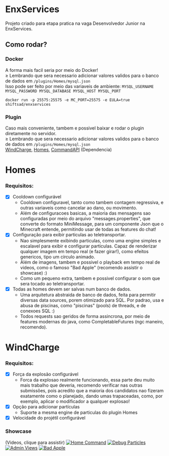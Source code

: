 # EnxServices

Projeto criado para etapa pratica na vaga Desenvolvedor Junior na EnxServices.

## Como rodar?

### Docker

A forma mais facil seria por meio do Docker!<br>
≥ Lembrando que sera necessario adicionar valores validos para o banco de dados em `/plugins/Homes/mysql.json`<br>
Isso pode ser feito por meio das variaveis de ambiente:
`
MYSQL_USERNAME MYSQL_PASSWORD MYSQL_DATABASE MYSQL_HOST MYSQL_PORT
`

```shell
docker run -p 25575:25575 -e MC_PORT=25575 -e EULA=true shiftsad/enxservices
```

### Plugin

Caso mais conveniente, tambem e possivel baixar e rodar o plugin diretamente no servidor.<br>
≥ Lembrando que sera necessario adicionar valores validos para o banco de dados em `/plugins/Homes/mysql.json`<br>
[WindCharge](https://file.garden/ZoTRYFZJg1bmA4WJ/WindCharge.jar),
[Homes](https://file.garden/ZoTRYFZJg1bmA4WJ/Homes.jar),
[CommandAPI](https://file.garden/ZoTRYFZJg1bmA4WJ/CommandAPI-9.5.1.jar) (Dependencia)

# Homes

### Requisitos:

- [x] Cooldown configurável
    - Cooldown configuravel, tanto como tambem contagem regressiva,
      e outras variaveis como cancelar ao dano, ou movimento.
    - Além de configuracoes basicas, a maioria das mensagens sao
      configuradas por meio do arquivo "messages.properties", que
      converte do formato MiniMessage, para um componente Json que
      o Minecraft entende, permitindo usar de todas as features do chat!
- [x] Configuração para exibir particulas ao teletransportar.
    - Nao simplesmente exibindo particulas, como uma engine simples
      e escalavel para exibir e configurar particulas. Capaz de renderizar
      qualquer imagem em tempo real (e fazer girar!), como efeitos genericos,
      tipo um círculo animado.
    - Além de imagens, tambem e possivel o playback em tempo real de
      videos, como o famoso "Bad Apple" (recomendo assistir o showcase) :)
    - Como um pequeno extra, tambem e possivel configurar o som que
      sera tocado ao teletransportar.
- [x] Todas as homes devem ser salvas num banco de dados.
    - Uma arquitetura abstraida de banco de dados, feita para permitir
      diversas data sources, porem otimizado para SQL. Por padrao, usa e
      abusa de piscinas, como "piscinas" (pools) de threads, e de conexoes SQL :)
    - Todos requests sao geridos de forma assincrona, por meio de features modernas
      do java, como CompletableFutures (ngc maneiro, recomendo).

# WindCharge

### Requisitos:

- [x] Força da explosão configurável
  - Forca da explosao realmente funcionando, essa parte deu muito mais trabalho que deveria,
  recomendo verificar nas outras submissões, pois acredito que a maioria dos candidatos
  nao fizeram exatamente como o planejado, dando umas trapaceadas, como, por exemplo, 
  aplicar o modificador a qualquer explosao!
- [x] Opção para adicionar partículas
    - Suporte a mesma engine de particulas do plugin Homes
- [x] Velocidade do projétil configurável

### Showcase

(Videos, clique para assistir)
[![Home Command](https://file.garden/ZoTRYFZJg1bmA4WJ/home-cmds.jpg)](https://file.garden/ZoTRYFZJg1bmA4WJ/home-cmds.mp4)
[![Debug Particles](https://file.garden/ZoTRYFZJg1bmA4WJ/admin-view.jpg)](https://file.garden/ZoTRYFZJg1bmA4WJ/admin-view.mp4)
[![Admin Views](https://file.garden/ZoTRYFZJg1bmA4WJ/debug-particle.jpg)](https://file.garden/ZoTRYFZJg1bmA4WJ/debug-particle.mp4)
[![Bad Apple](https://file.garden/ZoTRYFZJg1bmA4WJ/bad-apple.jpg)](https://file.garden/ZoTRYFZJg1bmA4WJ/bad-apple.mp4)
